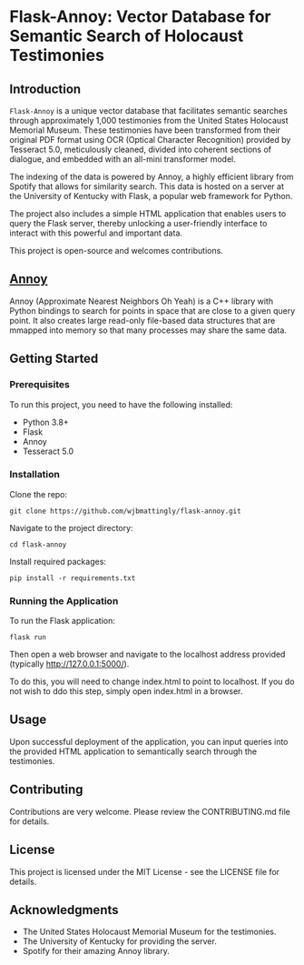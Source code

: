 # Flask-Annoy: Vector Database for Semantic Search of Holocaust Testimonies

## Introduction
`Flask-Annoy` is a unique vector database that facilitates semantic searches through approximately 1,000 testimonies from the United States Holocaust Memorial Museum. These testimonies have been transformed from their original PDF format using OCR (Optical Character Recognition) provided by Tesseract 5.0, meticulously cleaned, divided into coherent sections of dialogue, and embedded with an all-mini transformer model.

The indexing of the data is powered by Annoy, a highly efficient library from Spotify that allows for similarity search. This data is hosted on a server at the University of Kentucky with Flask, a popular web framework for Python.

The project also includes a simple HTML application that enables users to query the Flask server, thereby unlocking a user-friendly interface to interact with this powerful and important data.

This project is open-source and welcomes contributions.

## [Annoy](https://github.com/spotify/annoy)
Annoy (Approximate Nearest Neighbors Oh Yeah) is a C++ library with Python bindings to search for points in space that are close to a given query point. It also creates large read-only file-based data structures that are mmapped into memory so that many processes may share the same data.

## Getting Started

### Prerequisites

To run this project, you need to have the following installed:

- Python 3.8+
- Flask
- Annoy
- Tesseract 5.0

### Installation

Clone the repo:
```
git clone https://github.com/wjbmattingly/flask-annoy.git
```

Navigate to the project directory:
```
cd flask-annoy
```

Install required packages:
```
pip install -r requirements.txt
```

### Running the Application

To run the Flask application:
```
flask run
```
Then open a web browser and navigate to the localhost address provided (typically http://127.0.0.1:5000/).

To do this, you will need to change index.html to point to localhost. If you do not wish to ddo this step, simply open index.html in a browser.

## Usage

Upon successful deployment of the application, you can input queries into the provided HTML application to semantically search through the testimonies.

## Contributing

Contributions are very welcome. Please review the CONTRIBUTING.md file for details.

## License

This project is licensed under the MIT License - see the LICENSE file for details.

## Acknowledgments

- The United States Holocaust Memorial Museum for the testimonies.
- The University of Kentucky for providing the server.
- Spotify for their amazing Annoy library.